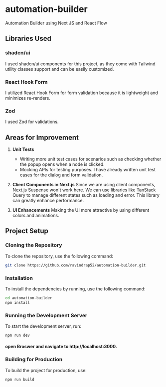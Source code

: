 # automation-builder
Automation Builder using Next JS and React Flow

## Libraries Used

### shadcn/ui
I used shadcn/ui components for this project, as they come with Tailwind utility classes support and can be easily customized.

### React Hook Form
I utilized React Hook Form for form validation because it is lightweight and minimizes re-renders.

### Zod
I used Zod for validations.

## Areas for Improvement

1. **Unit Tests**
   - Writing more unit test cases for scenarios such as checking whether the popup opens when a node is clicked.
   - Mocking APIs for testing purposes. I have already written unit test cases for the dialog and form validation.

2. **Client Components in Next.js**
   Since we are using client components, Next.js Suspense won't work here. We can use libraries like TanStack Query to manage different states such as loading and error. This library can greatly enhance performance.

3. **UI Enhancements**
   Making the UI more attractive by using different colors and animations.

## Project Setup

### Cloning the Repository
To clone the repository, use the following command:
```bash
git clone https://github.com/ravindrap52/automation-builder.git
```
### Installation
To install the dependencies by running, use the following command:
```bash
cd automation-builder
npm install
```
### Running the Development Server
To start the development server, run:
```bash
npm run dev
```
#### open Broswer and navigate to http://localhost:3000.

### Building for Production
To build the project for production, use:
```bash
npm run build
```
